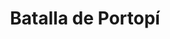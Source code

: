 ﻿---
title: "Batalla de Portopí"
permalink: periodes_503.html
layout: periode
dataInici: 1229-07-12
sidebar: periodes
pares:
  - 469:
    title: "Reconquista"
    dataInici: "(722)"
    dataFi: "(1492)"

fills:
jocsPrincipals:
jocsEscenaris:
jocsEpoca:
  - title: "La Reconquista: Edad Media S.VIII – XV"
    bggId: 120423
    escenari: "Portopi"

jocsEpocaEscenaris:
---
